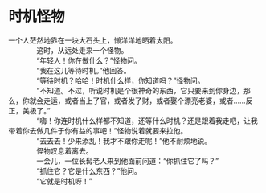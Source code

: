 # 时机怪物

一个人茫然地靠在一块大石头上，懒洋洋地晒着太阳。  
　　　　这时，从远处走来一个怪物。  
　　　　“年轻人！你在做什么？”怪物问。  
　　　　“我在这儿等待时机。”他回答。  
　　　　“等待时机？哈哈！时机什么样，你知道吗？”怪物问。  
　　　　“不知道。不过，听说时机是个很神奇的东西，它只要来到你身边，那么，你就会走运，或者当上了官，或者发了财，或者娶个漂亮老婆，或者……反正，美极了。”  
　　　　“嗨！你连时机什么样都不知道，还等什么时机？还是跟着我走吧，让我带着你去做几件于你有益的事吧！”怪物说着就要来拉他。  
　　　　“去去去！少来添乱！我才不跟你走呢！”他不耐烦地说。  
　　　　怪物叹息着离去。  
　　　　一会儿，一位长髯老人来到他面前问道：“你抓住它了吗？”  
　　　　“抓住它？它是什么东西？”他问。  
　　　　“它就是时机呀！”
  